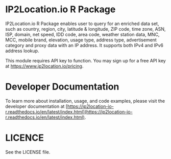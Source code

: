 # IP2Location.io R Package
IP2Location.io R Package enables user to query for an enriched data set, such as country, region, city, latitude & longitude, ZIP code, time zone, ASN, ISP, domain, net speed, IDD code, area code, weather station data, MNC, MCC, mobile brand, elevation, usage type, address type, advertisement category and proxy data with an IP address. It supports both IPv4 and IPv6 address lookup.

This module requires API key to function. You may sign up for a free API key at https://www.ip2location.io/pricing.

Developer Documentation
=====================

To learn more about installation, usage, and code examples, please visit the developer documentation at [https://ip2location-io-r.readthedocs.io/en/latest/index.html](https://ip2location-io-r.readthedocs.io/en/latest/index.html).

# LICENCE
See the LICENSE file.

